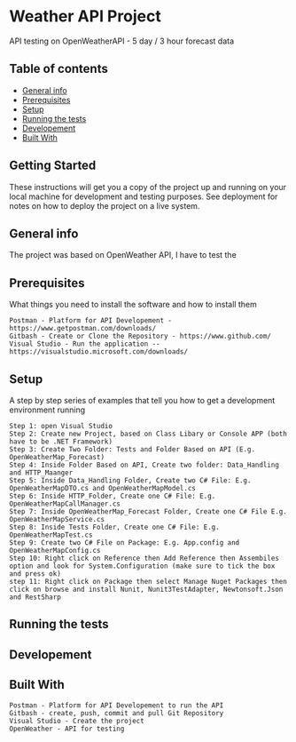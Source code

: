 # Weather API Project
API testing on OpenWeatherAPI - 5 day / 3 hour forecast data

## Table of contents
* [General info](#general-info)
* [Prerequisites](#Prerequisites)
* [Setup](#setup)
* [Running the tests](#Running-the-tests)
* [Developement](#Developement)
* [Built With](#Built-With)

## Getting Started
These instructions will get you a copy of the project up and running on your local machine for development and testing purposes. See deployment for notes on how to deploy the project on a live system.

## General info
The project was based on OpenWeather API, I have to test the

## Prerequisites
What things you need to install the software and how to install them
```
Postman - Platform for API Developement - https://www.getpostman.com/downloads/
Gitbash - Create or Clone the Repository - https://www.github.com/
Visual Studio - Run the application -- https://visualstudio.microsoft.com/downloads/ 
```

## Setup
A step by step series of examples that tell you how to get a development environment running
```
Step 1: open Visual Studio
Step 2: Create new Project, based on Class Libary or Console APP (both have to be .NET Framework) 
Step 3: Create Two Folder: Tests and Folder Based on API (E.g. OpenWeatherMap_Forecast)
Step 4: Inside Folder Based on API, Create two folder: Data_Handling and HTTP_Maanger
Step 5: Inside Data_Handling Folder, Create two C# File: E.g. OpenWeatherMapDTO.cs and OpenWeatherMapModel.cs
Step 6: Inside HTTP_Folder, Create one C# File: E.g. OpenWeatherMapCallManager.cs
Step 7: Inside OpenWeatherMap_Forecast Folder, Create one C# File E.g. OpenWeatherMapService.cs
Step 8: Inside Tests Folder, Create one C# File: E.g. OpenWeatherMapTest.cs
Step 9: Create two C# File on Package: E.g. App.config and OpenWeatherMapConfig.cs
Step 10: Right click on Reference then Add Reference then Assembiles option and look for System.Configuration (make sure to tick the box and press ok)
step 11: Right click on Package then select Manage Nuget Packages then click on browse and install Nunit, Nunit3TestAdapter, Newtonsoft.Json and RestSharp
```

## Running the tests

## Developement

## Built With
```
Postman - Platform for API Developement to run the API
Gitbash - create, push, commit and pull Git Repository
Visual Studio - Create the project 
OpenWeather - API for testing
```




